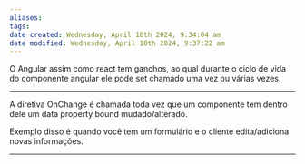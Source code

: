 ```yaml
---
aliases: 
tags: 
date created: Wednesday, April 10th 2024, 9:34:04 am
date modified: Wednesday, April 10th 2024, 9:37:22 am
---
```

O Angular assim como react tem ganchos, ao qual durante o ciclo de vida do componente angular ele pode set chamado uma vez ou várias vezes.

---

A diretiva OnChange é chamada toda vez que um componente tem dentro dele um data property bound mudado/alterado.

Exemplo disso é quando você tem um formulário e o cliente edita/adiciona novas informações.

---

